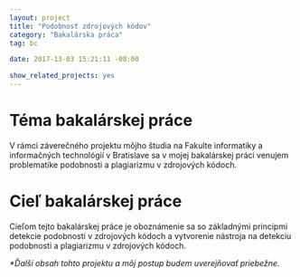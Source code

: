 ```yaml
---
layout: project
title: "Podobnosť zdrojových kódov"
category: "Bakalárska práca"
tag: bc

date: 2017-13-03 15:21:11 -08:00

show_related_projects: yes
---
```


# Téma bakalárskej práce
V rámci záverečného projektu môjho študia na Fakulte informatiky a informačných technológií v Bratislave sa v mojej bakalárskej práci venujem problematike podobnosti a plagiarizmu v zdrojových kódoch.

# Cieľ bakalárskej práce
Cieľom tejto bakalárskej práce je oboznámenie sa so základnými princípmi detekcie podobnosti v zdrojových kódoch a vytvorenie nástroja na detekciu podobnosti a plagiarizmu v zdrojových kódoch.

_*Ďalší obsah tohto projektu a môj postup budem uverejňovať priebežne._
